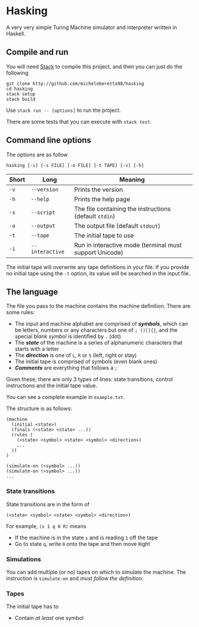 # Hasking

A very very simple Turing Machine simulator and interpreter written in Haskell.

## Compile and run

You will need [Stack](https://www.haskellstack.org/) to compile this project, and then you can just do the following

```
git clone http://github.com/micheleberetta98/hasking
cd hasking
stack setup
stack build
```

Use `stack run -- [options]` to run the project.

There are some tests that you can execute with `stack test`.

## Command line options

The options are as follow
```
hasking [-i] [-s FILE] [-o FILE] [-t TAPE] [-v] [-h]
```

| Short | Long            | Meaning                                                 |
| ----- | --------------- | ------------------------------------------------------- |
| `-v`  | `--version`     | Prints the version                                      |
| `-h`  | `--help`        | Prints the help page                                    |
| `-s`  | `--script`      | The file containing the instructions (default `stdin`)  |
| `-o`  | `--output`      | The output file (default `stdout`)                      |
| `-t`  | `--tape`        | The initial tape to use                                 |
| `-i`  | `--interactive` | Run in interactive mode (terminal must support Unicode) |

The initial tape will overwrite any tape definitions in your file.
If you provide no initial tape using the `-t` option, its value will be searched in the input file.

## The language

The file you pass to the machine contains the machine definition. There are some rules:
* The input and machine alphabet are comprised of ***symbols***, which can be letters, numbers or any characters but one of `; ()[]{}`, and the special *blank symbol* is identified by `.` (dot)
* The ***state*** of the machine is a series of alphanumeric characters that starts with a letter
* The ***direction*** is one of `L`, `R` or `S` (left, right or stay)
* The initial tape is comprised of symbols (even blank ones)
* ***Comments*** are everything that follows a `;`

Given these, there are only 3 types of lines: state transitions, control instructions and the initial tape value.

You can see a complete example in `example.txt`.

The structure is as follows:
```
(machine
  (initial <state>)
  (finals (<state> <state> ...))
  (rules (
    (<state> <symbol> <state> <symbol> <direction>)
    ...
  ))
)

(simulate-on (<symbol> ...))
(simulate-on (<symbol> ...))
...
```

### State transitions

State transitions are in the form of
```
(<state> <symbol> <state> <symbol> <direction>)
```

For example, `(s 1 q 0 R)` means
* If the machine is in the state `s` and is reading `1` off the tape
* Go to state `q`, write `0` onto the tape and then move `R`ight

### Simulations

You can add multiple (or no) tapes on which to simulate the machine.
The instruction is `simulate-on` and *must follow the definition*.

### Tapes

The initial tape has to
* Contain *at least* one symbol